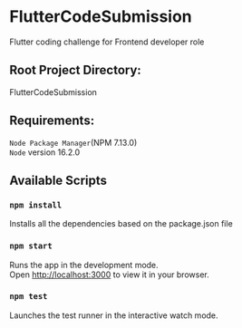 # FlutterCodeSubmission
 Flutter coding challenge for Frontend developer role
 
## Root Project Directory:
FlutterCodeSubmission


## Requirements:
`Node Package Manager`(NPM 7.13.0) \
`Node` version 16.2.0

## Available Scripts
### `npm install`
Installs all the dependencies based on the package.json file
### `npm start`
Runs the app in the development mode.\
Open [http://localhost:3000](http://localhost:3000) to view it in your browser.
### `npm test`
Launches the test runner in the interactive watch mode.
